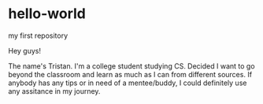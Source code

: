 # hello-world
my first repository

Hey guys!

The name's Tristan. I'm a college student studying CS. Decided I want to go beyond the classroom and learn as much as I can from different sources. If anybody has any tips or in need of a mentee/buddy, I could definitely use any assitance in my journey. 

